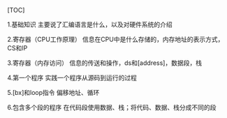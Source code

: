 [TOC]

1.基础知识
主要说了汇编语言是什么，以及对硬件系统的介绍

2.寄存器（CPU工作原理）
信息在CPU中是什么存储的，内存地址的表示方式，CS和IP

3.寄存器（内存访问）
信息的传送和操作，ds和[address]，数据段，栈

4.第一个程序
实践一个程序从源码到运行的过程

5.[bx]和loop指令
偏移地址、循环

6.包含多个段的程序
在代码段使用数据、栈；将代码、数据、栈分成不同的段